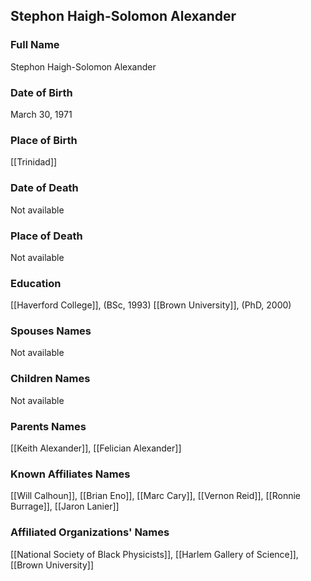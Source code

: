 
## Stephon Haigh-Solomon Alexander

### Full Name
Stephon Haigh-Solomon Alexander

### Date of Birth
March 30, 1971

### Place of Birth
[[Trinidad]]

### Date of Death
Not available

### Place of Death
Not available

### Education
[[Haverford College]], (BSc, 1993)
[[Brown University]], (PhD, 2000)

### Spouses Names
Not available

### Children Names
Not available

### Parents Names
[[Keith Alexander]], [[Felician Alexander]]

### Known Affiliates Names
[[Will Calhoun]], [[Brian Eno]], [[Marc Cary]], [[Vernon Reid]], [[Ronnie Burrage]], [[Jaron Lanier]]

### Affiliated Organizations' Names
[[National Society of Black Physicists]], [[Harlem Gallery of Science]], [[Brown University]]
